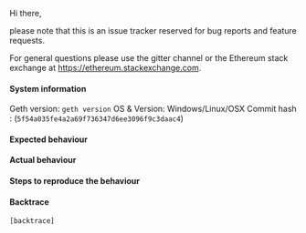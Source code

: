 Hi there,

please note that this is an issue tracker reserved for bug reports and feature requests.

For general questions please use the gitter channel or the Ethereum stack exchange at https://ethereum.stackexchange.com.

#### System information

Geth version: `geth version`
OS & Version: Windows/Linux/OSX
Commit hash : (`5f54a035fe4a2a69f736347d6ee3096f9c3daac4`)

#### Expected behaviour


#### Actual behaviour


#### Steps to reproduce the behaviour


#### Backtrace

````
[backtrace]
````
